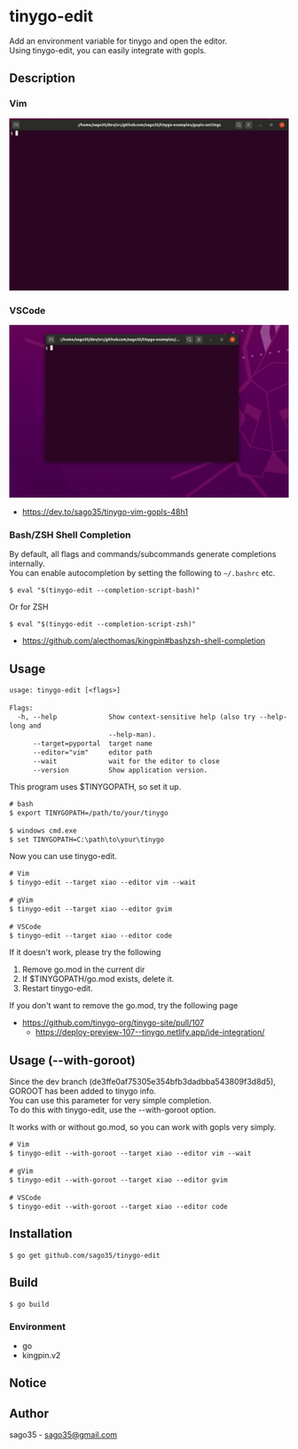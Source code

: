 # tinygo-edit

Add an environment variable for tinygo and open the editor.  
Using tinygo-edit, you can easily integrate with gopls.  

## Description

### Vim

![tinygo-edit-with-vim](tinygo-edit-with-vim.gif)

### VSCode

![tinygo-edit-with-code](tinygo-edit-with-code.gif)

* https://dev.to/sago35/tinygo-vim-gopls-48h1

### Bash/ZSH Shell Completion

By default, all flags and commands/subcommands generate completions internally.  
You can enable autocompletion by setting the following to `~/.bashrc` etc.  

```
$ eval "$(tinygo-edit --completion-script-bash)"
```

Or for ZSH

```
$ eval "$(tinygo-edit --completion-script-zsh)"
```

* https://github.com/alecthomas/kingpin#bashzsh-shell-completion

## Usage

```
usage: tinygo-edit [<flags>]

Flags:
  -h, --help             Show context-sensitive help (also try --help-long and
                         --help-man).
      --target=pyportal  target name
      --editor="vim"     editor path
      --wait             wait for the editor to close
      --version          Show application version.
```

This program uses $TINYGOPATH, so set it up.  

```
# bash
$ export TINYGOPATH=/path/to/your/tinygo

$ windows cmd.exe
$ set TINYGOPATH=C:\path\to\your\tinygo
```

Now you can use tinygo-edit.

```
# Vim
$ tinygo-edit --target xiao --editor vim --wait

# gVim
$ tinygo-edit --target xiao --editor gvim

# VSCode
$ tinygo-edit --target xiao --editor code
```

If it doesn't work, please try the following  

1. Remove go.mod in the current dir
2. If $TINYGOPATH/go.mod exists, delete it.
3. Restart tinygo-edit.

If you don't want to remove the go.mod, try the following page  

* https://github.com/tinygo-org/tinygo-site/pull/107
  * https://deploy-preview-107--tinygo.netlify.app/ide-integration/

## Usage (--with-goroot)

Since the dev branch (de3ffe0af75305e354bfb3dadbba543809f3d8d5), GOROOT has been added to tinygo info.  
You can use this parameter for very simple completion.  
To do this with tinygo-edit, use the --with-goroot option.  

It works with or without go.mod, so you can work with gopls very simply.  

```
# Vim
$ tinygo-edit --with-goroot --target xiao --editor vim --wait

# gVim
$ tinygo-edit --with-goroot --target xiao --editor gvim

# VSCode
$ tinygo-edit --with-goroot --target xiao --editor code
```


## Installation

```
$ go get github.com/sago35/tinygo-edit
```

## Build

```
$ go build
```

### Environment

* go
* kingpin.v2

## Notice

## Author

sago35 - <sago35@gmail.com>
